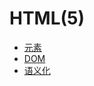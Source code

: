 # HTML(5)

- [元素](https://developer.mozilla.org/zh-CN/docs/Web/HTML/Element)
- [DOM](https://developer.mozilla.org/zh-CN/docs/Web/API/Document_Object_Model)
- [语义化](https://developer.mozilla.org/zh-CN/docs/Glossary/%E8%AF%AD%E4%B9%89#%E8%AF%AD%E4%B9%89%E5%8C%96%E5%85%83%E7%B4%A0)
